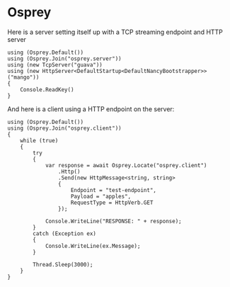 # Osprey

Here is a server setting itself up with a TCP streaming endpoint and HTTP server
```
using (Osprey.Default())
using (Osprey.Join("osprey.server"))
using (new TcpServer("guava"))
using (new HttpServer<DefaultStartup<DefaultNancyBootstrapper>>("mango"))
{
    Console.ReadKey()
}
```

And here is a client using a HTTP endpoint on the server:

```
using (Osprey.Default())
using (Osprey.Join("osprey.client"))
{
    while (true)
    {
        try
        {
            var response = await Osprey.Locate("osprey.client")
                .Http()
                .Send(new HttpMessage<string, string>
                {
                    Endpoint = "test-endpoint",
                    Payload = "apples",
                    RequestType = HttpVerb.GET
                });

            Console.WriteLine("RESPONSE: " + response);
        }
        catch (Exception ex)
        {
            Console.WriteLine(ex.Message);
        }

        Thread.Sleep(3000);
    }
}
```